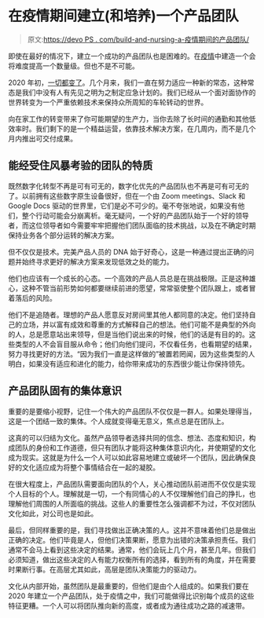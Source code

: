 # 在疫情期间建立(和培养)一个产品团队

> 原文:[https://devo PS . com/build-and-nursing-a-疫情期间的产品团队/](https://devops.com/building-and-nurturing-a-product-team-during-a-pandemic/)

即使在最好的情况下，建立一个成功的产品团队也是困难的。在[疫情](https://devops.com/?s=pandemic)中建造一个会将难度提高一个数量级。但也不是不可能。

2020 年初，[一切都变了](https://www.cdc.gov/coronavirus/2019-ncov/community/guidance-business-response.html)。几个月来，我们一直在努力适应一种新的常态，这种常态是我们中没有人有先见之明为之制定应急计划的。我们已经从一个面对面协作的世界转变为一个严重依赖技术来保持众所周知的车轮转动的世界。

向在家工作的转变带来了你可能期望的生产力，当你去除了长时间的通勤和其他低效率时。我们剩下的是一个精益运营，依靠技术解决方案，在几周内，而不是几个月内推出可交付成果。

## 能经受住风暴考验的团队的特质

既然数字化转型不再是可有可无的，数字化优先的产品团队也不再是可有可无的了。以前拥有这些数字原生设备很好，但在一个由 Zoom meetings、Slack 和 Google Docs 驱动的世界里，它们是必不可少的。毫不夸张地说，如果没有他们，整个行动可能会分崩离析。毫无疑问，一个好的产品团队始于一个好的领导者，而这位领导者如今需要牢牢把握他们团队面临的技术挑战，以及在不确定时期保持业务各个部分运转的解决方案。

但不仅仅是技术。完美产品人员的 DNA 始于好奇心，这是一种通过提出正确的问题并始终寻求更好的解决方案来发现低效之处的能力。

他们也应该有一个成长的心态。一个高效的产品人员总是在挑战极限。正是这种雄心，这种不管当前形势如何都要继续前进的愿望，常常驱使整个团队跟上，或者冒着落后的风险。

他们不是追随者。理想的产品人愿意反对房间里其他人都同意的决定。他们坚持自己的立场，并以富有成效和尊重的方式解释自己的想法。他们可能不是典型的外向的人，总是愿意站出来领导，但是当他们说出来的时候，他们的话是有目的的。这些类型的人不会盲目服从命令；他们向他们提问，不仅看任务，也看期望的结果，努力寻找更好的方法。“因为我们一直是这样做的”被置若罔闻，因为这些类型的人明白，如果没有适应和进化的能力，给你带来成功的东西很少能让你保持领先。

## 产品团队固有的集体意识

重要的是要缩小视野，记住一个伟大的产品团队不仅仅是一群人。如果处理得当，这是一个团结一致的集体。个人成就变得毫无意义，焦点总是在团队上。

这真的可以归结为文化。虽然产品领导者选择共同的信念、想法、态度和知识，构成团队的身份和工作道德，但只有团队才能将这种集体意识内化，并使期望的文化成为现实。这就是为什么一个人可以如此容易地建立或破坏一个团队，因此确保良好的文化适应成为将整个事情结合在一起的凝胶。

在很大程度上，产品团队需要面向团队的个人，关心推动团队前进而不仅仅是实现个人目标的个人。理解就是一切，一个有同情心的人不仅理解他们自己的挣扎，也理解他们周围的人所面临的挑战。这些人的重要性怎么强调都不为过，不仅对团队文化如此，对公司也是如此。

最后，但同样重要的是，我们寻找做出正确决策的人。这并不意味着他们总是做出正确的决定。他们毕竟是人，但他们决策果断，愿意为出错的决策承担责任。我们通常不会马上看到这些决定的结果。通常，他们会玩上几个月，甚至几年。但我们必须知道，做出这些决定的人有能力权衡所有的选择，看到所有的角度，并在需要时果断行事。在高层尤其如此，高层是团队决策能力的驱动力。

文化从内部开始，虽然团队是最重要的，但他们是由个人组成的。如果我们要在 2020 年建立一个产品团队，处于疫情之中，我们可能做得比识别每个成员的这些特征更糟。一个人可以将团队推向新的高度，或者成为通往成功之路的减速带。